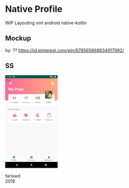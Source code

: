 # Native Profile
WIP Layouting xml android native-kotlin

## Mockup
by: ?? https://id.pinterest.com/pin/678565868834917992/ 

## SS
<img src="https://raw.githubusercontent.com/fariswd/native-profile/master/ss.png" height="300">


fariswd  
2019